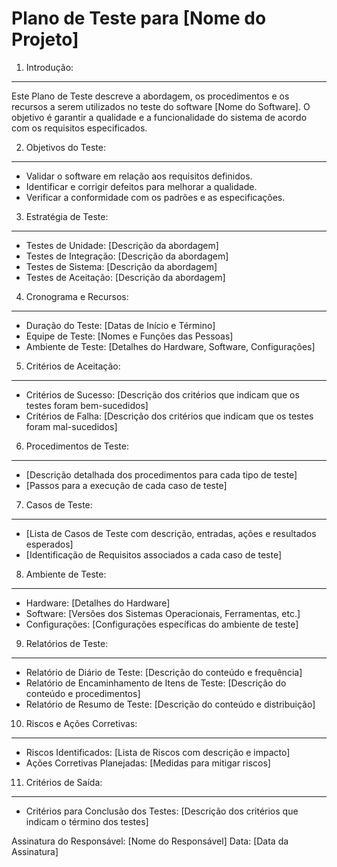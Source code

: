 
Plano de Teste para [Nome do Projeto]
=====================================

1. Introdução:
--------------
Este Plano de Teste descreve a abordagem, os procedimentos e os recursos a serem utilizados no teste do software [Nome do Software]. O objetivo é garantir a qualidade e a funcionalidade do sistema de acordo com os requisitos especificados.

2. Objetivos do Teste:
-----------------------
- Validar o software em relação aos requisitos definidos.
- Identificar e corrigir defeitos para melhorar a qualidade.
- Verificar a conformidade com os padrões e as especificações.

3. Estratégia de Teste:
------------------------
- Testes de Unidade: [Descrição da abordagem]
- Testes de Integração: [Descrição da abordagem]
- Testes de Sistema: [Descrição da abordagem]
- Testes de Aceitação: [Descrição da abordagem]

4. Cronograma e Recursos:
--------------------------
- Duração do Teste: [Datas de Início e Término]
- Equipe de Teste: [Nomes e Funções das Pessoas]
- Ambiente de Teste: [Detalhes do Hardware, Software, Configurações]

5. Critérios de Aceitação:
---------------------------
- Critérios de Sucesso: [Descrição dos critérios que indicam que os testes foram bem-sucedidos]
- Critérios de Falha: [Descrição dos critérios que indicam que os testes foram mal-sucedidos]

6. Procedimentos de Teste:
---------------------------
- [Descrição detalhada dos procedimentos para cada tipo de teste]
- [Passos para a execução de cada caso de teste]

7. Casos de Teste:
-------------------
- [Lista de Casos de Teste com descrição, entradas, ações e resultados esperados]
- [Identificação de Requisitos associados a cada caso de teste]

8. Ambiente de Teste:
----------------------
- Hardware: [Detalhes do Hardware]
- Software: [Versões dos Sistemas Operacionais, Ferramentas, etc.]
- Configurações: [Configurações específicas do ambiente de teste]

9. Relatórios de Teste:
------------------------
- Relatório de Diário de Teste: [Descrição do conteúdo e frequência]
- Relatório de Encaminhamento de Itens de Teste: [Descrição do conteúdo e procedimentos]
- Relatório de Resumo de Teste: [Descrição do conteúdo e distribuição]

10. Riscos e Ações Corretivas:
-------------------------------
- Riscos Identificados: [Lista de Riscos com descrição e impacto]
- Ações Corretivas Planejadas: [Medidas para mitigar riscos]

11. Critérios de Saída:
-------------------------
- Critérios para Conclusão dos Testes: [Descrição dos critérios que indicam o término dos testes]

Assinatura do Responsável: [Nome do Responsável]
Data: [Data da Assinatura]

